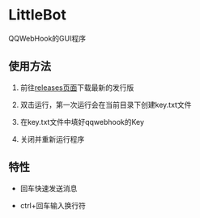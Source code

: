 # LittleBot

QQWebHook的GUI程序

## 使用方法

1. 前往[releases页面](https://github.com/R-Josef/LittleBot/releases)下载最新的发行版

2. 双击运行，第一次运行会在当前目录下创建key.txt文件

3. 在key.txt文件中填好qqwebhook的Key

4. 关闭并重新运行程序

## 特性

- 回车快速发送消息

- ctrl+回车输入换行符


